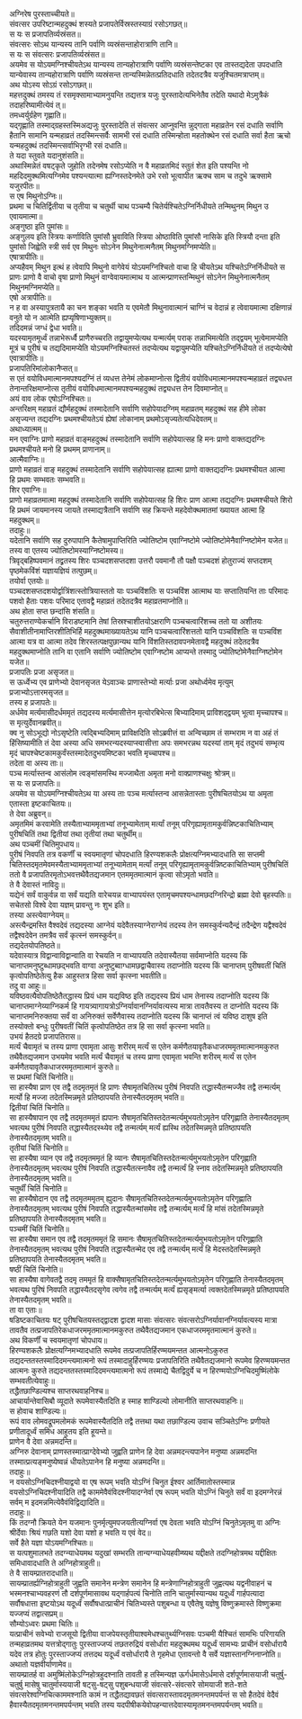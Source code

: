
अग्निरेष पुरस्ताच्चीयते॥  
संवत्सर उपरिष्टान्महदुक्थं शस्यते प्रजापतेर्विस्रस्तस्याग्रं रसोऽगछत्॥  
स यः स प्रजापतिर्व्यस्रंसत॥  
संवत्सरः सोऽथ यान्यस्य तानि पर्वाणि व्यस्रंसन्ताहोरात्राणि तानि॥  
स यः स संवत्सरः प्रजापतिर्व्यस्रंसत॥  
अयमेव स योऽयमग्निश्चीयतेऽथ यान्यस्य तान्यहोरात्राणि पर्वाणि व्यस्रंसन्तेष्टका एव तास्तद्यदेता उपदधाति यान्येवास्य तान्यहोरात्राणि पर्वाणि व्यस्रंसन्त तान्यस्मिन्नेतत्प्रतिदधाति तदेतदत्रैव यजुश्चितमत्राप्तम्॥  
अथ योऽस्य सोऽग्रं रसोऽगछत्॥  
महत्तदुक्थं तमस्य तं रसमृक्सामाभ्यामनुयन्ति तद्यत्तत्र यजुः पुरस्तादेत्यभिनेतैव तदेति यथादो मेऽमुत्रैकं तदाहरिष्यामीत्येवं त्॥  
तमध्वर्युर्ग्रहेण गृह्णाति॥  
यद्गृह्णाति तस्माद्ग्रहस्तस्मिअद्यजुः पुरस्तादेति तं संवत्सर आप्नुवन्ति न्नुद्गाता महाव्रतेन रसं दधाति सर्वाणि हैतानि सामानि यन्महाव्रतं तदस्मिन्त्सर्वैः सामभी रसं दधाति तस्मिन्होता महतोक्थेन रसं दधाति सर्वा हैता ऋचो यन्महदुक्थं तदस्मिन्त्सर्वाभिरृग्भी रसं दधाति॥  
ते यदा स्तुवते यदानुशंसति॥  
अथास्मिन्नेतं वषट्कृते जुहोति तदेनमेष रसोऽप्येति न वै महाव्रतमिदं स्तुतं शेत इति पश्यन्ति नो महदिदमुक्थमित्यग्निमेव पश्यन्त्यात्मा ह्यग्निस्तदेनमेते उभे रसो भूत्वापीत ऋक्च साम च तदुभे ऋक्सामे यजुरपीतः॥  
स एष मिथुनोऽग्निः॥  
प्रथमा च चितिर्द्वितीया च तृतीया च चतुर्थी चाथ पञ्चम्यै चितेर्यश्चितेऽग्निर्निधीयते तन्मिथुनम् मिथुन उ एवायमात्मा॥  
अङ्गुष्ठा इति पुमांसः॥  
अङ्गुलय इति स्त्रियः कर्णाविति पुमांसौ भ्रुवाविति स्त्रिया ओष्ठाविति पुमांसौ नासिके इति स्त्रियौ दन्ता इति पुमांसो जिह्वेति स्त्री सर्व एव मिथुनः सोऽनेन मिथुनेनात्मनैतम् मिथुनमग्निमप्येति॥  
एषात्रापीतिः॥  
अप्यहैवम् मिथुन इत्थं ह त्वेवापि मिथुनो वागेवेयं योऽयमग्निश्चितो वाचा हि चीयतेऽथ यश्चितेऽग्निर्निधीयते स प्राणः प्राणो वै वाचो वृषा प्राणो मिथुनं वाग्वेवायमात्माथ य आत्मन्प्राणस्तन्मिथुनं सोऽनेन मिथुनेनात्मनैतम् मिथुनमग्निमप्येति॥  
एषो अत्रापीतिः॥  
न ह वा अस्यापुत्रतायै का चन शङ्का भवति य एवमेतौ मिथुनावात्मानं चाग्निं च वेदान्नं ह त्वेवायमात्मा दक्षिणान्नं वनुते यो न आत्मेति ह्यप्यृषिणाभ्युक्तम्॥  
तदिदमन्नं जग्धं द्वेधा भवति॥  
यदस्यामृतमूर्ध्वं तन्नाभेरूर्ध्वै प्राणैरुच्चरति तद्वायुमप्येत्यथ यन्मर्त्यम् पराक् तन्नाभिमत्येति तद्द्वयम् भूत्वेमामप्येति मूत्रं च पुरीषं च तद्यदिमामप्येति योऽयमग्निश्चितस्तं तदप्येत्यथ यद्वायुमप्येति यश्चितेऽग्निर्निधीयते तं तदप्येत्येषो एवात्रापीतिः॥  
प्रजापतिरिमांलोकानैप्सत्॥  
स एतं वयोविधमात्मानमपश्यदग्निं तं व्यधत्त तेनेमं लोकमाप्नोत्स द्वितीयं वयोविधमात्मानमपश्यन्महाव्रतं तद्व्यधत्त तेनान्तरिक्षमाप्नोत्स तृतीयं वयोविधमात्मानमपश्यन्महदुक्थं तद्व्यधत्त तेन दिवमाप्नोत्॥  
अयं वाव लोक एषोऽग्निश्चितः॥  
अन्तरिक्षम् महाव्रतं द्यौर्महदुक्थं तस्मादेतानि सर्वाणि सहोपेयादग्निम् महाव्रतम् महदुक्थं सह हीमे लोका असृज्यन्त तद्यदग्निः प्रथमश्चीयतेऽयं ह्येषां लोकानाम् प्रथमोऽसृज्यतेत्यधिदेवतम्॥  
अथाध्यात्मम्॥  
मन एवाग्निः प्राणो महाव्रतं वाङ्महदुक्थं तस्मादेतानि सर्वाणि सहोपेयात्सह हि मनः प्राणो वाक्तद्यदग्निः प्रथमश्चीयते मनो हि प्रथमम् प्राणानाम्॥  
आत्मैवाग्निः॥  
प्राणो महाव्रतं वाङ् महदुक्थं तस्मादेतानि सर्वाणि सहोपेयात्सह ह्यात्मा प्राणो वाक्तद्यदग्निः प्रथमश्चीयत आत्मा हि प्रथमः सम्भवतः सम्भवति॥  
शिर एवाग्निः॥  
प्राणो महाव्रतमात्मा महदुक्थं तस्मादेतानि सर्वाणि सहोपेयात्सह हि शिरः प्राण आत्मा तद्यदग्निः प्रथमश्चीयते शिरो हि प्रथमं जायमानस्य जायते तस्माद्यत्रैतानि सर्वाणि सह क्रियन्ते महदेवोक्थमातमां ख्यायत आत्मा हि महदुक्थम्॥  
तदाहुः॥  
यदेतानि सर्वाणि सह दुरुपापानि कैतेषामुपाप्तिरिति ज्योतिष्टोम एवाग्निष्टोमे ज्योतिष्टोमेनैवाग्निष्टोमेन यजेत॥  
तस्य वा एतस्य ज्योतिष्टोमस्याग्निष्टोमस्य॥  
त्रिवृद्बहिष्पवमानं तद्व्रतस्य शिरः पञ्चदशसप्तदशा उत्तरौ पवमानौ तौ पक्षौ पञ्चदशं होतुराज्यं सप्तदशम् पृष्ठमेकविंशं यज्ञायज्ञियं तत्पुछम्॥  
तयोर्वा एतयोः॥  
पञ्चदशसप्तदशयोर्द्वात्रिंशत्स्तोत्रियास्ततो याः पञ्चविंशतिः स पञ्चविंश आत्माथ याः सप्तातियन्ति ताः परिमादः पशवो हैताः पशवः परिमाद एतावद्वै महाव्रतं तदेतदत्रैव महाव्रतमाप्नोति॥  
अथ होता सप्त छन्दांसि शंसति॥  
चतुरुत्तराण्येकर्चानि विराडष्टमानि तेषां तिस्रश्चाशीतयोऽक्षराणि पञ्चचत्वारिंशच्च ततो या अशीतयः सैवाशीतीनामाप्तिरशीतिभिर्हि महदुक्थमाख्यायतेऽथ यानि पञ्चचत्वारिंशत्ततो यानि पञ्चविंशतिः स पञ्चविंश आत्मा यत्र वा आत्मा तदेव शिरस्तत्पक्षपुछान्यथ यानि विंशतिस्तदावपनमेतावद्वै महदुक्थं तदेतदत्रैव महदुक्थमाप्नोति तानि वा एतानि सर्वाणि ज्योतिष्टोम एवाग्निष्टोम आप्यन्ते तस्मादु ज्योतिष्टोमेनैवाग्निष्टोमेन यजेत॥  
प्रजापतिः प्रजा असृजत॥  
स ऊर्ध्वेभ्य एव प्राणेभ्यो देवानसृजत येऽवाञ्चः प्राणास्तेभ्यो मर्त्याः प्रजा अथोर्ध्वमेव मृत्युम् प्रजाभ्योऽत्तारमसृजत॥  
तस्य ह प्रजापतेः॥  
अर्धमेव मर्त्यमासीदर्धममृतं तद्यदस्य मर्त्यमासीत्तेन मृत्योरबिभेत्स बिभ्यादिमाम् प्राविशद्द्वयम् भूत्वा मृच्चापश्च॥  
स मृत्युर्देवानब्रवीत्॥  
क्व नु सोऽभूद्यो नोऽसृष्टेति त्वद्बिभ्यदिमाम् प्राविक्षदिति सोऽब्रवीत्तं वा अन्विच्छाम तं सम्भराम न वा अहं तं हिंसिष्यामीति तं देवा अस्या अधि समभरन्यदस्याप्स्वासीत्ता अपः समभरन्नथ यदस्यां ताम् मृदं तदुभयं सम्भृत्य मृदं चापश्चेष्टकामकुर्वंस्तस्मादेतदुभयमिष्टका भवति मृच्चापश्च॥  
तदेता वा अस्य ताः॥  
पञ्च मर्त्यास्तन्व आसंलोम त्वङ्मांसमस्थि मज्जाथैता अमृता मनो वाक्प्राणश्चक्षुः श्रोत्रम्॥  
स यः स प्रजापतिः॥  
अयमेव स योऽयमग्निश्चीयतेऽथ या अस्य ताः पञ्च मर्त्यास्तन्व आसन्नेतास्ताः पुरीषचितयोऽथ या अमृता एतास्ता इष्टकाचितयः॥  
ते देवा अब्रुवन्॥  
अमृतमिमं करवामेति तस्यैताभ्याममृताभ्यां तनूभ्यामेताम् मर्त्यां तनूम् परिगृह्यामृतामकुर्वन्निष्टकाचितिभ्याम् पुरीषचितिं तथा द्वितीयां तथा तृतीयां तथा चतुर्थीम्॥  
अथ पञ्चमीं चितिमुपधाय॥  
पुरीषं निवपति तत्र वकर्णीं च स्वयमातृणां चोपदधाति हिरण्यशकलैः प्रोक्षत्यग्निमभ्यादधाति सा सप्तमी चितिस्तदमृतमेवमस्यैताभ्याममृताभ्यां तनूभ्यामेताम् मर्त्यां तनूम् परिगृह्यामृतामकुर्वन्निष्टकाचितिभ्याम् पुरीषचितिं ततो वै प्रजापतिरमृतोऽभवत्तथैवैतद्यजमान एतममृतमात्मानं कृत्वा सोऽमृतो भवति॥  
ते वै देवास्तं नाविदुः॥  
यद्येनं सर्वं वाकुर्वन्न वा सर्वं यद्यति वारेचयन्न वाभ्यापयंस्त एतामृचमपश्यन्धामछदग्निरिन्द्रो ब्रह्मा देवो बृहस्पतिः॥  
सचेतसो विश्वे देवा यज्ञम् प्रावन्तु नः शुभ इति॥  
तस्या अस्त्येवाग्नेयम्॥  
अस्त्यैन्द्रमस्ति वैश्वदेवं तद्यदस्या आग्नेयं यदेवैतस्याग्नेराग्नेयं तदस्य तेन समस्कुर्वन्यदैन्द्रं तदैन्द्रेण यद्वैश्वदेवं तद्वैश्वदेवेन तमत्रैव सर्वं कृत्स्नं समस्कुर्वन्॥  
तद्यदेतयोपतिष्ठते॥  
यदेवास्यात्र विद्वान्वाविद्वान्वाति वा रेचयति न वाभ्यापयति तदेवास्यैतया सर्वमाप्नोति यदस्य किं चानाप्तमनुष्टुब्धामछद्भवति वाग्वा अनुष्टुब्वाग्धामछद्वाचैवास्य तदाप्नोति यदस्य किं चानाप्तम् पुरीषवतीं चितिं कृत्वोपतिष्ठेतेत्यु हैक आहुस्तत्र हिसा सर्वा कृत्स्ना भवतीति॥  
तदु वा आहुः॥  
यविष्ठवत्यैवोपतिष्ठेतैतद्धास्य प्रियं धाम यद्यविष्ठ इति तद्यदस्य प्रियं धाम तेनास्य तदाप्नोति यदस्य किं चानाप्तमाग्नेय्याग्निकर्म हि गायत्र्यागायत्रोऽग्निर्यावानग्निर्यावत्यस्य मात्रा तावतैवस्य त दाप्नोति यदस्य किं चानाप्तमनिरुक्तया सर्वं वा अनिरुक्तं सर्वेणैवास्य तदाप्नोति यदस्य किं चानाप्तं त्वं यविष्ठ दाशुष इति तस्योक्तो बन्धुः पुरीषवतीं चितिं कृत्वोपतिष्ठेत तत्र हि सा सर्वा कृत्स्ना भवति॥  
उभयं हैतदग्रे प्रजापतिरास॥  
मर्त्यं चैवामृतं च तस्य प्राणा एवामृता आसुः शरीरम् मर्त्यं स एतेन कर्मणैतयावृतैकधाजरममृतमात्मानमकुरुत तथैवैतद्यजमान उभयमेव भवति मर्त्यं चैवामृतं च तस्य प्राणा एवामृता भवन्ति शरीरम् मर्त्यं स एतेन कर्मणैतयावृतैकधाजरममृतमात्मानं कुरुते॥  
स प्रथमां चितिं चिनोति॥  
सा हास्यैषा प्राण एव तद्वै तदमृतमृतं हि प्राणः सैषामृतचितिरथ पुरीषं निवपति तद्धास्यैतन्मज्जैव तद्वै तन्मर्त्यम् मर्त्यो हि मज्जा तदेतस्मिन्नमृते प्रतिष्ठापयति तेनास्यैतदमृतम् भवति॥  
द्वितीयां चितिं चिनोति॥  
सा हास्यैषापान एव तद्वै तदमृतममृतं ह्यपानः सैषामृतचितिस्तदेतन्मर्त्यमुभयतोऽमृतेन परिगृह्णाति तेनास्यैतदमृतम् भवत्यथ पुरीषं निवपति तद्धास्यैतदस्थ्येव तद्वै तन्मर्त्यम् मर्त्यं ह्यस्थि तदेतस्मिन्नमृते प्रतिष्ठापयति तेनास्यैतदमृतम् भवति॥  
तृतीयां चितिं चिनोति॥  
सा हास्यैषा व्यान एव तद्वै तदमृतममृतं हि व्यानः सैषामृतचितिस्तदेतन्मर्त्यमुभयतोऽमृतेन परिगृह्णाति तेनास्यैतदमृतम् भवत्यथ पुरीषं निवपति तद्धास्यैतत्स्नावैव तद्वै तन्मर्त्यं हि स्नाव तदेतस्मिन्नमृते प्रतिष्ठापयति तेनास्यैतदमृतम् भवति॥  
चतुर्थीं चितिं चिनोति॥  
सा हास्यैषोदान एव तद्वै तदमृतममृतम् ह्युदानः सैषामृतचितिस्तदेतन्मर्त्यमुभयतोऽमृतेन परिगृह्णाति तेनास्यैतदमृतम् भवत्यथ पुरीषं निवपति तद्धास्यैतन्मांसमेव तद्वै तन्मर्त्यम् मर्त्यं हि मांसं तदेतस्मिन्नमृते प्रतिष्ठापयति तेनास्यैतदमृतम् भवति॥  
पञ्चमीं चितिं चिनोति॥  
सा हास्यैषा समान एव तद्वै तदमृतममृतं हि समानः सैषामृतचितिस्तदेतन्मर्त्यमुभयतोऽमृतेन परिगृह्णाति तेनास्यैतदमृतम् भवत्यथ पुरीषं निवपति तद्धास्यैतन्मेद एव तद्वै तन्मर्त्यम् मर्त्यं हि मेदस्तदेतस्मिन्नमृते प्रतिष्ठापयति तेनास्यैतदमृतम् भवति॥  
षष्ठीं चितिं चिनोति॥  
सा हास्यैषा वागेवतद्वै तदमृ तममृतं हि वाक्सैषामृतचितिस्तदेतन्मर्त्यमुभयतोऽमृतेन परिगृह्णाति तेनास्यैतदमृतम् भवत्यथ पुरिषं निवपति तद्धास्यैतदसृगेव त्वगेव तद्वै तन्मर्त्यम् मर्त्यं ह्यसृङ्मर्त्या त्वक्तदेतस्मिन्नमृते प्रतिष्ठापयति तेनास्यैतदमृतम् भवति॥  
ता वा एताः॥  
षडिष्टकाचितयः षट् पुरीषचितयस्तद्द्वादश द्वादश मासाः संवत्सरः संवत्सरोऽग्निर्यावानग्निर्यावत्यस्य मात्रा तावतैव तत्प्रजापतिरेकधाजरममृतमात्मानमकुरुत तथैवैतद्यजमान एकधाजरममृतमात्मानं कुरुते॥  
अथ विकर्णीं च स्वयमातृणां चोपधाय॥  
हिरण्यशकलैः प्रोक्षत्यग्निमभ्यादधाति रूपमेव तत्प्रजापतिर्हिरण्मयमन्तत आत्मनोऽकुरुत तद्यदन्ततस्तस्मादिदमन्त्यमात्मनो रूपं तस्मादाहुर्हिरण्मयः प्रजापतिरिति तथैवैतद्यजमानो रूपमेव हिरण्मयमन्तत आत्मनः कुरुते तद्यदन्ततस्तस्मादिदमन्त्यमात्मनो रूपं तस्माद्ये चैतद्विदुर्ये च न हिरण्मयोऽग्निचिदमुष्मिंलोके सम्भवतीत्येवाहुः॥  
तद्धैतछाण्डिल्यश्च साप्तरथवाहनिश्च॥  
आचार्यान्तेवासिबौ व्यूदाते रूपमेवास्यैतदिति ह स्माह शाण्डिल्यो लोमानीति साप्तरथवाहनिः॥  
स होवाच शाण्डिल्यः॥  
रूपं वाव लोमवद्रूपमलोमकं रूपमेवास्यैतदिति तद्वै तत्तथा यथा तछाण्डिल्य उवाच सञ्चितेऽग्निः प्रणीयते प्रणीतादूर्ध्वं समिध आहुतय इति हूयन्ते॥  
प्राणेन वै देवा अन्नमदन्ति॥  
अग्निरु देवानाम् प्राणस्तस्मात्प्राग्देवेभ्यो जुह्वति प्राणेन हि देवा अन्नमदन्त्यपानेन मनुष्या अन्नमदन्ति तस्मात्प्रत्यङ्मनुष्येष्वन्नं धीयतेऽपानेन हि मनुष्या अन्नमदन्ति॥  
तदाहुः॥  
न वयसोऽग्निचिदश्नीयाद्वयो वा एष रूपम् भवति योऽग्निं चिनुत ईश्वर आर्तिमातोस्तस्मान्न वयसोऽग्निचिदश्नीयादिति तद्वै काममेवैवंविदश्नीयादग्नेर्वा एष रूपम् भवति योऽग्निं चिनुते सर्वं वा इदमग्नेरन्नं सर्वम् म इदमन्नमित्येवैवंविद्विद्यादिति॥  
तदाहुः॥  
किं तदग्नौ क्रियते येन यजमानः पुनर्मृत्युमपजयतीत्यग्निर्वा एष देवता भवति योऽग्निं चिनुतेऽमृतमु वा अग्निः श्रीर्देवाः श्रियं गछति यशो देवा यशो ह भवति य एवं वेद॥  
सर्वे हैते यज्ञा योऽयमग्निश्चितः॥  
स यत्पशुमालभते तदग्न्याधेयमथ यदुखां सम्भरति तान्यग्न्याधेयहवीम्ष्यथ यद्दीक्षते तदग्निहोत्रमथ यद्दीक्षितः समिधावादधाति ते अग्निहोत्राहुती॥  
ते वै सायम्प्रातरादधाति॥  
सायम्प्रातर्ह्यग्निहोत्राहुती जुह्वति समानेन मन्त्रेण समानेन हि मन्त्रेणाग्निहोत्राहुती जुह्वत्यथ यद्वनीवाहनं च भस्मनश्चाभ्यवहरणं तौ दर्शपूर्णमासावथ यद्गार्हपत्यं चिनोति तानि चातुर्मास्यान्यथ यदूर्ध्वं गार्हपत्यादा सर्वौषधात्ता इष्टयोऽथ यदूर्ध्वं सर्वौषधात्प्राचीनं चितिभ्यस्ते पशुबन्धा य एवैतेषु यज्ञेषु विष्णुक्रमास्ते विष्णुक्रमा यज्जप्यं तद्वात्सप्रम्॥  
सौम्योऽध्वरः प्रथमा चितिः॥  
यत्प्राचीनं सवेभ्यो राजसूयो द्वितीया वाजपेयस्तृतीयाश्वमेधश्चतुर्थ्यग्निसवः पञ्चमी यैश्चितं सामभिः परिगायति तन्महाव्रतमथ यत्तत्रोद्गातुः पुरस्ताज्जप्यं तछतरुद्रियं वसोर्धारा महदुक्थमथ यदूर्ध्वं सामभ्यः प्राचीनं वसोर्धारायै यदेव तत्र होतुः पुरस्ताज्जप्यं तत्तदथ यदूर्ध्वं वसोर्धारायै ते गृहमेधा एतावन्तो वै सर्वे यज्ञास्तानग्निनाप्नोति॥  
अथातो यज्ञवीर्याणामेव॥  
सायम्प्रातर्ह वा अमुष्मिंलोकेऽग्निहोत्रहुदश्नाति तावती ह तस्मिन्यज्ञ ऊर्गर्धमासेऽर्धमासे दर्शपूर्णमासयाजी चतुर्षु-चतुर्षु मासेषु चातुर्मास्ययाजी षट्सु-षट्सु पशुबन्धयाजी संवत्सरे-संवत्सरे सोमयाजी शते-शते संवत्सरेश्वग्निचित्काममश्नाति कामं न तद्धैतद्यावछतं संवत्सरास्तावदमृतमनन्तमपर्यन्तं स सो हैतदेवं वेदैवं हैवास्यैतदमृतमनन्तमपर्यन्तम् भवति तस्य यदपीषीकयेवोपहन्यात्तदेवास्यामृतमनन्तमपर्यन्तम् भवति॥  
